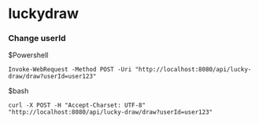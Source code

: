 # luckydraw

### Change userId

$Powershell
```
Invoke-WebRequest -Method POST -Uri "http://localhost:8080/api/lucky-draw/draw?userId=user123"
```
$bash
```
curl -X POST -H "Accept-Charset: UTF-8" "http://localhost:8080/api/lucky-draw/draw?userId=user123"
```
